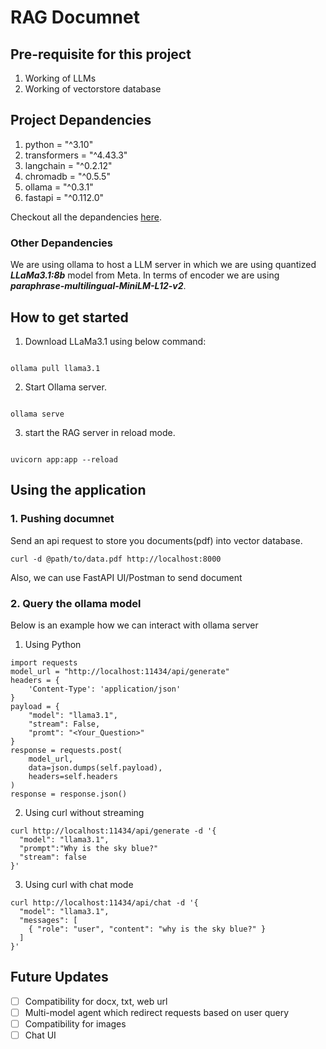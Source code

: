 # RAG Documnet
## Pre-requisite for this project
1. Working of LLMs
2. Working of vectorstore database

## Project Depandencies
1. python = "^3.10"
2. transformers = "^4.43.3"
3. langchain = "^0.2.12"
4. chromadb = "^0.5.5"
5. ollama = "^0.3.1"
6. fastapi = "^0.112.0"

Checkout all the depandencies [here](https://github.com/sinha96/rag-document/blob/master/pyproject.toml).

### Other Depandencies
We are using ollama to host a LLM server in which we are using quantized <b><i>LLaMa3.1:8b</b></i> model from Meta. In terms of encoder we are using <b><i>paraphrase-multilingual-MiniLM-L12-v2</b></i>.

## How to get started
1. Download LLaMa3.1 using below command:
```

ollama pull llama3.1

```
2. Start Ollama server.
```

ollama serve

```
3. start the RAG server in reload mode.
```

uvicorn app:app --reload

```

## Using the application
### 1. Pushing documnet
Send an api request to store you documents(pdf) into vector database.

```
curl -d @path/to/data.pdf http://localhost:8000

```

Also, we can use FastAPI UI/Postman to send document


### 2. Query the ollama model
Below is an example how we can interact with ollama server
1. Using Python
```
import requests
model_url = "http://localhost:11434/api/generate"
headers = {
    'Content-Type': 'application/json'
}
payload = {
    "model": "llama3.1",
    "stream": False,
    "promt": "<Your_Question>"
}
response = requests.post(
    model_url, 
    data=json.dumps(self.payload), 
    headers=self.headers
)
response = response.json()
```

2. Using curl without streaming
```
curl http://localhost:11434/api/generate -d '{
  "model": "llama3.1",
  "prompt":"Why is the sky blue?"
  "stream": false
}'
```


3. Using curl with chat mode
```
curl http://localhost:11434/api/chat -d '{
  "model": "llama3.1",
  "messages": [
    { "role": "user", "content": "why is the sky blue?" }
  ]
}'
```

## Future Updates
- [ ] Compatibility for docx, txt, web url
- [ ] Multi-model agent which redirect requests based on user query
- [ ] Compatibility for images
- [ ] Chat UI
